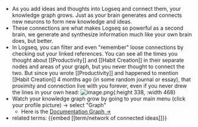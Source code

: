 - As you add ideas and thoughts into Logseq and connect them, your knowledge graph grows. Just as your brain generates and connects new neurons to form new knowledge and ideas.
- These connections are what makes Logseq so powerful as a second brain, we generate and synthesize information much like your own brain does, but better.
- In Logseq, you can filter and even "remember" loose connections by checking out your linked references. You can see all the times you thought about [[Productivity]] and [[Habit Creation]] in their separate nodes and areas of your graph, but you never thought to connect the two. But since you wrote [[Productivity]] and happened to mention [[Habit Creation]] 4 months ago (in some random journal or essay), that proximity and connection live with you forever, even if you never drew the lines in your own head:
  ![image.png](/assets/pages_knowledge_graph_1612308816189_0.png){:height 338, :width 468}
- Watch your knowledge graph grow by going to your main menu (click your profile picture) -> select "Graph"
	- Here is the [Documentation Graph ->](https://logseq.github.io/graph)
- related terms:
  {{embed [[term/network of connected ideas]]}}